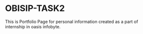 # OBISIP-TASK2
This is Portfolio Page for personal information created as a part of internship in oasis infobyte.

